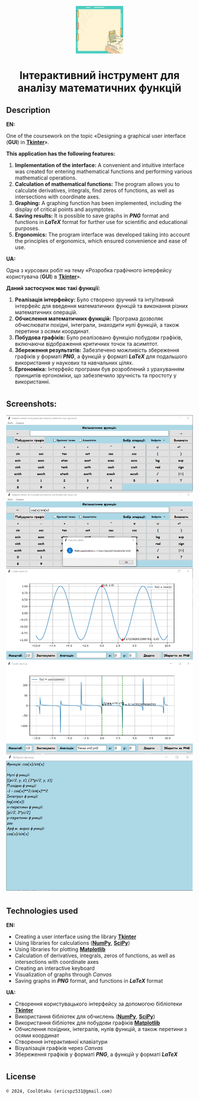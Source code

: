 <p align="center"><img width="128" height="128" src="src/bg.jpg"/></p>
<h1 align="center">Інтерактивний інструмент для аналізу математичних функцій</h1>

## Description
<b>EN:</b>

One of the coursework on the topic «Designing a graphical user interface (**GUI**) in [**Tkinter**](https://docs.python.org/uk/3/library/tkinter.html)».

<b>This application has the following features:</b>
1. **Implementation of the interface:** A convenient and intuitive interface was created for entering mathematical functions and performing various mathematical operations.
2. **Calculation of mathematical functions:** The program allows you to calculate derivatives, integrals, find zeros of functions, as well as intersections with coordinate axes.
3. **Graphing:** A graphing function has been implemented, including the display of critical points and asymptotes.
4. **Saving results:** It is possible to save graphs in ***PNG*** format and functions in ***LaTeX*** format for further use for scientific and educational purposes.
5. **Ergonomics:** The program interface was developed taking into account the principles of ergonomics, which ensured convenience and ease of use.

<b>UA:</b>

Одна з курсових робіт на тему «Розробка графічного інтерфейсу користувача (**GUI**) в [**Tkinter**](https://docs.python.org/uk/3/library/tkinter.html)».

<b>Даний застосунок має такі функції:</b>
1. **Реалізація інтерфейсу:** Було створено зручний та інтуїтивний інтерфейс для введення математичних функцій та виконання різних математичних операцій.
2. **Обчислення математичних функцій:** Програма дозволяє обчислювати похідні, інтеграли, знаходити нулі функцій, а також перетини з осями координат.
3. **Побудова графіків:** Було реалізовано функцію побудови графіків, включаючи відображення критичних точок та асимптот.
4. **Збереження результатів:** Забезпечено можливість збереження графіків у форматі ***PNG***, а функцій у форматі ***LaTeX*** для подальшого використання у наукових та навчальних цілях.
5. **Ергономіка:** Інтерфейс програми був розроблений з урахуванням принципів ергономіки, що забезпечило зручність та простоту у використанні.

#
## Screenshots:
<p>
  <img src="screenshots/1.png" height="20%"/>
  <img src="screenshots/2.png" height="20%"/>
  <img src="screenshots/3.png" height="20%"/>
  <img src="screenshots/4.png" height="20%"/>
  <img src="screenshots/5.png" height="20%"/>
</p>

#
## Technologies used
<b>EN:</b>
- Creating a user interface using the library [**Tkinter**](https://docs.python.org/uk/3/library/tkinter.html)
- Using libraries for calculations ([**NumPy**](https://numpy.org), [**SciPy**](https://scipy.org))
- Using libraries for plotting [**Matplotlib**](https://matplotlib.org)
- Calculation of derivatives, integrals, zeros of functions, as well as intersections with coordinate axes
- Creating an interactive keyboard
- Visualization of graphs through *Canvas*
- Saving graphs in ***PNG*** format, and functions in ***LaTeX*** format

<b>UA:</b>
- Створення користувацького інтерфейсу за допомогою бібліотеки [**Tkinter**](https://docs.python.org/uk/3/library/tkinter.html)
- Використання бібліотек для обчислень ([**NumPy**](https://numpy.org), [**SciPy**](https://scipy.org))
- Використання бібліотек для побудови графіків [**Matplotlib**](https://matplotlib.org)
- Обчислення похідних, інтегралів, нулів функцій, а також перетини з осями координат
- Створення інтерактивної клавіатури
- Візуалізація графіків через *Canvas*
- Збереження графіків у форматі ***PNG***, а функцій у форматі ***LaTeX***

#
## License
```
© 2024, CoolOtaku (ericspz531@gmail.com)
```
